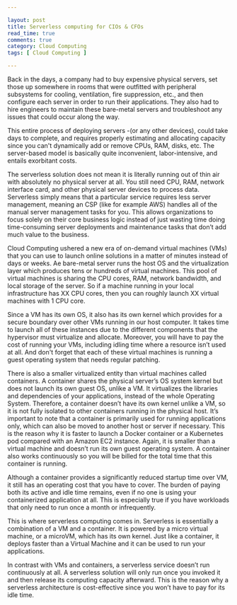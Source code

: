 ```yaml
---

layout: post
title: Serverless computing for CIOs & CFOs
read_time: true
comments: true
category: Cloud Computing
tags: [ Cloud Computing ]

---
```

 
Back in the days, a company had to buy expensive physical servers, set those up somewhere in rooms that were outfitted with peripheral subsystems for cooling, ventilation, fire suppression, etc., and then configure each server in order to run their applications. They also had to hire engineers to maintain these bare-metal servers and troubleshoot any issues that could occur along the way.
 
This entire process of deploying servers -(or any other devices), could take days to complete, and requires properly estimating and allocating capacity since you can't dynamically add or remove CPUs, RAM, disks, etc. The server-based model is basically quite inconvenient, labor-intensive, and entails exorbitant costs.
 
The serverless solution does not mean it is literally running out of thin air with absolutely no physical server at all. You still need CPU, RAM, network interface card, and other physical server devices to process data. Serverless simply means that a particular service requires less server management, meaning an CSP (like for example AWS) handles all of the manual server management tasks for you. This allows organizations to focus solely on their core business logic instead of just wasting time doing time-consuming server deployments and maintenance tasks that don’t add much value to the business.

Cloud Computing ushered a new era of on-demand virtual machines (VMs) that you can use to launch online solutions in a matter of minutes instead of days or weeks. Ae bare-metal server runs the host OS and the virtualization layer which produces tens or hundreds of virtual machines. This pool of virtual machines is sharing the CPU cores, RAM, network bandwidth, and local storage of the server. So if a machine running in your local infrastructure has XX CPU cores, then you can roughly launch XX virtual machines with 1 CPU core.

Since a VM has its own OS, it also has its own kernel which provides for a secure boundary over other VMs running in our host computer. It takes time to launch all of these instances due to the different components that the hypervisor must virtualize and allocate. Moreover, you will have to pay the cost of running your VMs, including idling time where a resource isn’t used at all. And don't forget that each of these virtual machines is running a guest operating system that needs regular patching.
 
There is also a smaller virtualized entity than virtual machines called containers. A container shares the physical server’s OS system kernel but does not launch its own guest OS, unlike a VM. It virtualizes the libraries and dependencies of your applications, instead of the whole Operating System. Therefore, a container doesn’t have its own kernel unlike a VM, so it is not fully isolated to other containers running in the physical host. It’s important to note that a container is primarily used for running applications only, which can also be moved to another host or server if necessary. This is the reason why it is faster to launch a Docker container or a Kubernetes pod compared with an Amazon EC2 instance. Again, it is smaller than a virtual machine and doesn’t run its own guest operating system. A container also works continuously so you will be billed for the total time that this container is running.

Although a container provides a significantly reduced startup time over VM, it still has an operating cost that you have to cover. The burden of paying both its active and idle time remains, even if no one is using your containerized application at all. This is especially true if you have workloads that only need to run once a month or infrequently.

This is where serverless computing comes in. Serverless is essentially a combination of a VM and a container. It is powered by a micro virtual machine, or a microVM, which has its own kernel. Just like a container, it deploys faster than a Virtual Machine and it can be used to run your applications.

In contrast with VMs and containers, a serverless service doesn’t run continuously at all. A serverless solution will only run once you invoked it and then release its computing capacity afterward. This is the reason why a serverless architecture is cost-effective since you won’t have to pay for its idle time.
